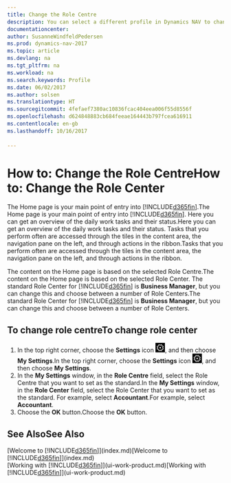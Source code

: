 ```yaml
---
title: Change the Role Centre
description: You can select a different profile in Dynamics NAV to change what you see on your Home page.
documentationcenter: 
author: SusanneWindfeldPedersen
ms.prod: dynamics-nav-2017
ms.topic: article
ms.devlang: na
ms.tgt_pltfrm: na
ms.workload: na
ms.search.keywords: Profile
ms.date: 06/02/2017
ms.author: solsen
ms.translationtype: HT
ms.sourcegitcommit: 4fefaef7380ac10836fcac404eea006f55d8556f
ms.openlocfilehash: d624848883cb684feeae164443b797fcea616911
ms.contentlocale: en-gb
ms.lasthandoff: 10/16/2017

---
```

# <a name="how-to-change-the-role-center"></a><span data-ttu-id="cce85-103">How to: Change the Role Centre</span><span class="sxs-lookup"><span data-stu-id="cce85-103">How to: Change the Role Center</span></span>
<span data-ttu-id="cce85-104">The Home page is your main point of entry into [!INCLUDE[d365fin](includes/d365fin_md.md)].</span><span class="sxs-lookup"><span data-stu-id="cce85-104">The Home page is your main point of entry into [!INCLUDE[d365fin](includes/d365fin_md.md)].</span></span> <span data-ttu-id="cce85-105">Here you can get an overview of the daily work tasks and their status.</span><span class="sxs-lookup"><span data-stu-id="cce85-105">Here you can get an overview of the daily work tasks and their status.</span></span> <span data-ttu-id="cce85-106">Tasks that you perform often are accessed through the tiles in the content area, the navigation pane on the left, and through actions in the ribbon.</span><span class="sxs-lookup"><span data-stu-id="cce85-106">Tasks that you perform often are accessed through the tiles in the content area, the navigation pane on the left, and through actions in the ribbon.</span></span>

<span data-ttu-id="cce85-107">The content on the Home page is based on the selected Role Centre.</span><span class="sxs-lookup"><span data-stu-id="cce85-107">The content on the Home page is based on the selected Role Center.</span></span> <span data-ttu-id="cce85-108">The standard Role Center for [!INCLUDE[d365fin](includes/d365fin_md.md)] is **Business Manager**, but you can change this and choose between a number of Role Centers.</span><span class="sxs-lookup"><span data-stu-id="cce85-108">The standard Role Center for [!INCLUDE[d365fin](includes/d365fin_md.md)] is **Business Manager**, but you can change this and choose between a number of Role Centers.</span></span>

## <a name="to-change-role-center"></a><span data-ttu-id="cce85-109">To change role centre</span><span class="sxs-lookup"><span data-stu-id="cce85-109">To change role center</span></span>
1. <span data-ttu-id="cce85-110">In the top right corner, choose the **Settings** icon ![Settings](media/ui-experience/settings_icon_small.png "Settings icon for role center"), and then choose **My Settings**.</span><span class="sxs-lookup"><span data-stu-id="cce85-110">In the top right corner, choose the **Settings** icon ![Settings](media/ui-experience/settings_icon_small.png "Settings icon for role center"), and then choose **My Settings**.</span></span>
2. <span data-ttu-id="cce85-111">In the **My Settings** window, in the **Role Centre** field, select the Role Centre that you want to set as the standard.</span><span class="sxs-lookup"><span data-stu-id="cce85-111">In the **My Settings** window, in the **Role Center** field, select the Role Center that you want to set as the standard.</span></span> <span data-ttu-id="cce85-112">For example, select **Accountant**.</span><span class="sxs-lookup"><span data-stu-id="cce85-112">For example, select **Accountant**.</span></span>
3. <span data-ttu-id="cce85-113">Choose the **OK** button.</span><span class="sxs-lookup"><span data-stu-id="cce85-113">Choose the **OK** button.</span></span>

## <a name="see-also"></a><span data-ttu-id="cce85-114">See Also</span><span class="sxs-lookup"><span data-stu-id="cce85-114">See Also</span></span>
<span data-ttu-id="cce85-115">[Welcome to [!INCLUDE[d365fin](includes/d365fin_md.md)]](index.md)</span><span class="sxs-lookup"><span data-stu-id="cce85-115">[Welcome to [!INCLUDE[d365fin](includes/d365fin_md.md)]](index.md)</span></span>  
<span data-ttu-id="cce85-116">[Working with [!INCLUDE[d365fin](includes/d365fin_md.md)]](ui-work-product.md)</span><span class="sxs-lookup"><span data-stu-id="cce85-116">[Working with [!INCLUDE[d365fin](includes/d365fin_md.md)]](ui-work-product.md)</span></span>  

